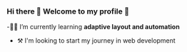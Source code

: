 ### Hi there 👋 Welcome to my profile 💜

-👨‍🎓 I’m currently learning **adaptive layout and automation**
- ⚒ I'm looking to start my journey in web development
